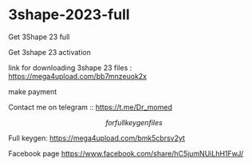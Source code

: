 # 3shape-2023-full
Get 3Shape 23 full

Get 3shape 23 activation

link for downloading 3shape 23 files : https://mega4upload.com/bb7mnzeuok2x

make payment

Contact me on telegram :: https://t.me/Dr_momed

$$$$$$
for full keygen files
$$$$$$

Full keygen: https://mega4upload.com/bmk5cbrsv2yt


Facebook page
https://www.facebook.com/share/hC5jumNUiLhH1FwJ/
